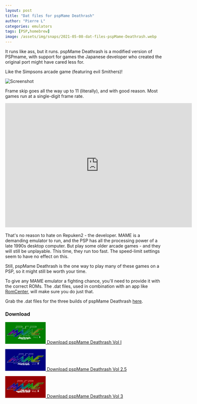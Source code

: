 ```yaml
---
layout: post
title: "Dat files for pspMame Deathrash"
author: "Pierre L"
categories: emulators
tags: [PSP,homebrew]
image: /assets/img/snaps/2021-05-08-dat-files-pspMame-Deathrash.webp
---
```


It runs like ass, but it runs. pspMame Deathrash is a modified version of PSPmame, with support for games the Japanese developer who created the original port might have cared less for. 

Like the Simpsons arcade game (featuring evil Smithers)!

![Screenshot](https://github.com/PSP-Archive/PSP-Archive.github.io/raw/gh-pages/assets/img/snaps/VOL100630_00001.webp)

Frame skip goes all the way up to 11 (literally), and with good reason. Most games run at a single-digit frame rate.

<div class="embed-container">
  <iframe
      src="https://www.youtube.com/embed/_fLxOFD_oXc"
      width="600"
      height="400"
      frameborder="0"
      allowfullscreen="">
  </iframe>
</div>

That's no reason to hate on Repuken2 - the developer. MAME is a demanding emulator to run, and the PSP has all the processing power of a late 1990s desktop computer. But play some older arcade games - and they will still be unplayable. This time, they run too fast. The speed-limit settings seem to have no effect on this. 

Still, pspMame Deathrash is the one way to play many of these games on a PSP, so it might still be worth your time.

To give any MAME emulator a fighting chance, you'll need to provide it with the correct ROMs. The .dat files, used in combination with an app like [RomCenter](https://www.romcenter.com/), will make sure you do just that.

Grab the .dat files for the three builds of pspMame Deathrash [here](https://github.com/PSP-Archive/pspMAME-0.97-repuken2/tree/main/dat).

### Download

<p class="download-btn">
    <a href="https://archive.org/details/psp-mame-deathrash.-7z">
	<img border="0" alt="Download the homebrew" src="/assets/img/icon0/deathrash-1.webp" width="130" height="70">
	Download pspMame Deathrash Vol I
	</a>
</p>

<p class="download-btn">
    <a href="https://archive.org/details/pspMame-Deathrash-vol2-RC2.7z">
	<img border="0" alt="Download the homebrew" src="/assets/img/icon0/deathrash-2.webp" width="130" height="70">
	Download pspMame Deathrash Vol 2.5
	</a>
</p>

<p class="download-btn">
    <a href="https://archive.org/details/pspMame-Deathrash-vol3-RC2.7z">
	<img border="0" alt="Download the homebrew" src="/assets/img/icon0/deathrash-3.webp" width="130" height="70">
	Download pspMame Deathrash Vol 3
	</a>
</p>
